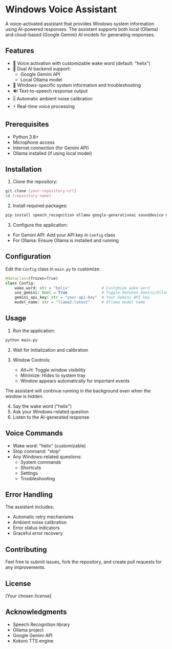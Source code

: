# Windows Voice Assistant

A voice-activated assistant that provides Windows system information using AI-powered responses. The assistant supports both local (Ollama) and cloud-based (Google Gemini) AI models for generating responses.

## Features

- 🎤 Voice activation with customizable wake word (default: "helix")
- 🤖 Dual AI backend support:
  - Google Gemini API
  - Local Ollama model
- 🎯 Windows-specific system information and troubleshooting
- 🔊 Text-to-speech response output
- 🎚️ Automatic ambient noise calibration
- ⚡ Real-time voice processing

## Prerequisites

- Python 3.8+
- Microphone access
- Internet connection (for Gemini API)
- Ollama installed (if using local model)

## Installation

1. Clone the repository:
```bash
git clone [your-repository-url]
cd [repository-name]
```

2. Install required packages:
```bash
pip install speech_recognition ollama google-generativeai sounddevice numpy kokoro
```

3. Configure the application:
- For Gemini API: Add your API key in `Config` class
- For Ollama: Ensure Ollama is installed and running

## Configuration

Edit the `Config` class in `main.py` to customize:

```python
@dataclass(frozen=True)
class Config:
    wake_word: str = "helix"              # Customize wake word
    use_gemini: bool = True               # Toggle between Gemini/Ollama
    gemini_api_key: str = "your-api-key"  # Your Gemini API key
    model_name: str = "llama2:latest"     # Ollama model name
```

## Usage

1. Run the application:
```bash
python main.py
```

2. Wait for initialization and calibration

3. Window Controls:
   - Alt+H: Toggle window visibility
   - Minimize: Hides to system tray
   - Window appears automatically for important events

The assistant will continue running in the background even when the window is hidden.

4. Say the wake word ("helix")
5. Ask your Windows-related question
6. Listen to the AI-generated response

## Voice Commands

- Wake word: "helix" (customizable)
- Stop command: "stop"
- Any Windows-related questions:
  - System commands
  - Shortcuts
  - Settings
  - Troubleshooting

## Error Handling

The assistant includes:
- Automatic retry mechanisms
- Ambient noise calibration
- Error status indicators
- Graceful error recovery

## Contributing

Feel free to submit issues, fork the repository, and create pull requests for any improvements.

## License

[Your chosen license]

## Acknowledgments

- Speech Recognition library
- Ollama project
- Google Gemini API
- Kokoro TTS engine
